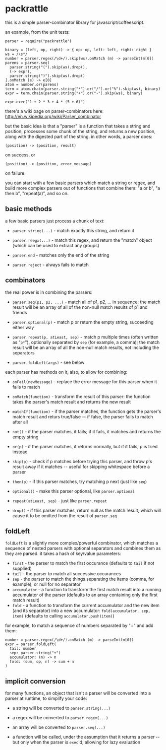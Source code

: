 
packrattle
==========

this is a simple parser-combinator library for javascript/coffeescript.

an example, from the unit tests:

    parser = require("packrattle")

    binary = (left, op, right) -> { op: op, left: left, right: right }
    ws = /\s*/
    number = parser.regex(/\d+/).skip(ws).onMatch (m) -> parseInt(m[0])
    parens = parser.seq(
      parser.string("(").skip(ws).drop(),
      (-> expr),
      parser.string(")").skip(ws).drop()
    ].onMatch (e) -> e[0]
    atom = number.or(parens)
    term = atom.chain(parser.string("*").or("/").or("%").skip(ws), binary)
    expr = term.chain(parser.string("+").or("-").skip(ws), binary)

    expr.exec("1 + 2 * 3 + 4 * (5 + 6)")

there's a wiki page on parser-combinators here:
http://en.wikipedia.org/wiki/Parser_combinator

but the basic idea is that a "parser" is a function that takes a string and
position, processes some chunk of the string, and returns a new position,
along with the digested part of the string. in other words, a parser does:

    (position) -> (position, result)

on success, or

    (position) -> (position, error_message)

on failure.

you can start with a few basic parsers which match a string or regex, and
build more complex parsers out of functions that combine them: "a or b",
"a then b", "repeat(a)", and so on.

basic methods
-------------

a few basic parsers just process a chunk of text:

- `parser.string(...)` - match exactly this string, and return it

- `parser.reegx(...)` - match this regex, and return the "match" object
  (which can be used to extract any groups)

- `parser.end` - matches only the end of the string

- `parser.reject` - always fails to match

combinators
-----------

the real power is in combining the parsers:

- `parser.seq(p1, p2, ...)` - match all of p1, p2, ... in sequence; the match
  result will be an array of all of the non-null match results of p1 and
  friends

- `parser.optional(p)` - match p or return the empty string, succeeding
  either way

- `parser.repeat(p, atLeast, sep)` - match p multiple times (often written
  as "`p*`"), optionally separated by `sep` (for example, a comma); the match
  result will be an array of all the non-null match results, not including
  the separators

- `parser.foldLeft(args)` - see below

each parser has methods on it, also, to allow for combining:

- `onFail(newMessage)` - replace the error message for this parser when it
  fails to match

- `onMatch(function)` - transform the result of this parser: the function
  takes the parser's match result and returns the new result

- `matchIf(function)` - if the parser matches, the function gets the parser's
  match result and returs true/false -- if false, the parser fails to match
  after all

- `not()` - if the parser matches, it fails; if it fails, it matches and
  returns the empty string

- `or(p)` - if the parser matches, it returns normally, but if it fails, p is
  tried instead

- `skip(p)` - check if p matches before trying this parser, and throw p's
  result away if it matches -- useful for skipping whitespace before a parser

- `then(p)` - if this parser matches, try matching p next (just like `seq`)

- `optional()` - make this parser optional, like `parser.optional`

- `repeat(atLeast, sep)` - just like `parser.repeat`

- `drop()` - if this parser matches, return null as the match result, which
  will cause it to be omitted from the result of `parser.seq`

foldLeft
--------

`foldLeft` is a slightly more complex/powerful combinator, which matches a
sequence of nested parsers with optional separators and combines them as they
are parsed. it takes a hash of key/value parameters:

- `first` - the parser to match the first occurance (defaults to `tail` if
  not supplied)
- `tail` - the parser to match all successive occurances
- `sep` - the parser to match the things separating the items (comma, for
  example), or null for no separator
- `accumulator` - a function to transform the first match result into a
  running accumulator of the parser (defaults to an array containing only
  the first match result)
- `fold` - a function to transform the current accumulator and the new item
  (and its separator) into a new accumulator: `fold(accumulator, sep, item)`
  (defaults to calling `accumulator.push(item)`)

for example, to match a sequence of numbers separated by "+" and add them:

    number = parser.regex(/\d+/).onMatch (m) -> parseInt(m[0])
    expr = parser.foldLeft(
      tail: number
      sep: parser.string("+")
      accumulator: (n) -> n
      fold: (sum, op, n) -> sum + n
    )

implicit conversion
-------------------

for many functions, an object that isn't a parser will be converted into a
parser at runtime, to simplify your code:

- a string will be converted to `parser.string(...)`

- a regex will be converted to `parser.regex(...)`

- an array will be converted to `parser.seq(...)`

- a function will be called, under the assumption that it returns a parser --
  but only when the parser is `exec`'d, allowing for lazy evaluation


